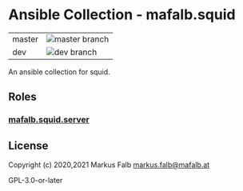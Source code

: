# Ansible Collection - mafalb.squid

|||
|---|---|
|master|![master branch](https://github.com/mafalb/ansible-collection-squid/workflows/CI/badge.svg?branch=master)|
|dev|![dev branch](https://github.com/mafalb/ansible-collection-squid/workflows/CI/badge.svg?branch=dev)|

An ansible collection for squid.

## Roles

### [mafalb.squid.server](roles/server/README.md)

## License

Copyright (c) 2020,2021 Markus Falb <markus.falb@mafalb.at>

GPL-3.0-or-later